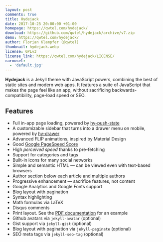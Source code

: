 ```yaml
---
layout: post
comments: true
title: Hydejack
date: 2017-10-25 20:00:00 +01:00
homepage: https://qwtel.com/hydejack/
download: https://github.com/qwtel/hydejack/archive/v7.zip
demo: https://qwtel.com/hydejack/
author: Florian Klampfer (@qwtel)
thumbnail: hydejack.webp
license: GPLv3
license_link: https://qwtel.com/hydejack/LICENSE/
carousel:
  - 'default.jpg'
---
```


**Hydejack** is a Jekyll theme with JavaScript powers, combining the best of static sites and modern web apps.
It features a suite of JavaScript that makes the page feel like an app, without sacrificing backwards-compatibility, page-load speed or SEO.

## Features

* Full in-app page loading, powered by [hy-push-state]
* A customizable sidebar that turns into a drawer menu on mobile, powered by [hy-drawer]
* Advanced FLIP animations, inspired by Material Design
* Good [Google PageSpeed Score][gpss]
* High *perceived speed* thanks to pre-fetching
* Support for categories and tags
* Built-in icons for many social networks
* Simple and semantic HTML — can be viewed even with text-based browsers
* Author section below each article and multiple authors
* Progressive enhancement — sacrifice features, not content
* Google Analytics and Google Fonts support
* Blog layout with pagination
* Syntax highlighting
* Math formulas via LaTeX
* Disqus comments
* Print layout. See the [PDF documentation][pdf] for an example
* Github avatars via `jekyll-avatar` (optional)
* Gist support via `jekyll-gist` (optional)
* Blog layout with pagination via `jekyll-paginate` (optional)
* SEO meta tags via `jekyll-seo-tag` (optional)

[gpss]: https://developers.google.com/speed/pagespeed/insights/?url=https%3A%2F%2Fqwtel.com%2Fhydejack%2F
[pdf]: https://github.com/qwtel/hydejack/releases/download/v7.0.0/Documentation._.Hydejack.pdf
[hy-push-state]: https://qwtel.com/hy-push-state/
[hy-drawer]: https://qwtel.com/hy-drawer/
